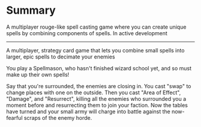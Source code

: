 # Summary

A multiplayer rouge-like spell casting game where you can create unique spells by combining components of spells.
In active development

---

A multiplayer, strategy card game that lets you combine small spells into larger, epic spells to decimate your enemies

You play a Spellmason, who hasn't finished wizard school yet, and so must
make up their own spells!

Say that you're surrounded, the enemies are closing in. You cast "swap" to
change places with one on the outside. Then you cast "Area of Effect",
"Damage", and "Resurrect", killing all the enemies who surrounded you a
moment before and resurrecting them to join your faction. Now the tables
have turned and your small army will charge into battle against the
now-fearful scraps of the enemy horde.
